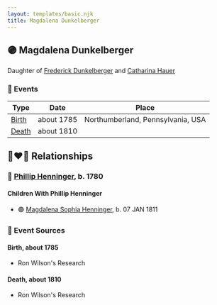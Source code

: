 ```yaml
---
layout: templates/basic.njk
title: Magdalena Dunkelberger
---
```

## 🟣 Magdalena Dunkelberger

Daughter of [Frederick Dunkelberger](/people/2/29307544) and [Catharina Hauer](/people/7/70737648)

### 📆 Events

Type | Date | Place
------ | ------ | ------
[Birth](#event-c965b553-8bc9-4271-8cd5-c68c103f3c10) | about 1785 | Northumberland, Pennsylvania, USA
[Death](#event-ad0ee40b-73af-4f8d-8556-da334577d684) | about 1810 |

## 👩‍❤️‍👨 Relationships

### 🔵 [Phillip Henninger](/people/6/69475448), b. 1780

#### Children With Phillip Henninger
* 🟣 [Magdalena Sophia Henninger](/people/6/64241610), b. 07 JAN 1811
### 📰 Event Sources

#### <a id="event-c965b553-8bc9-4271-8cd5-c68c103f3c10"></a> Birth, about 1785
* Ron Wilson's Research

#### <a id="event-ad0ee40b-73af-4f8d-8556-da334577d684"></a> Death, about 1810
* Ron Wilson's Research